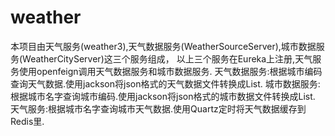 # weather
本项目由天气服务(weather3),天气数据服务(WeatherSourceServer),城市数据服务(WeatherCityServer)这三个服务组成，
以上三个服务在Eureka上注册,天气服务使用openfeign调用天气数据服务和城市数据服务.
天气数据服务:根据城市编码查询天气数据.使用jackson将json格式的天气数据文件转换成List<WeatherDto>.
城市数据服务:根据城市名字查询城市编码.使用jackson将json格式的城市数据文件转换成List<CitycodeDto>.
天气服务:根据城市名字查询城市天气数据.使用Quartz定时将天气数据缓存到Redis里.










